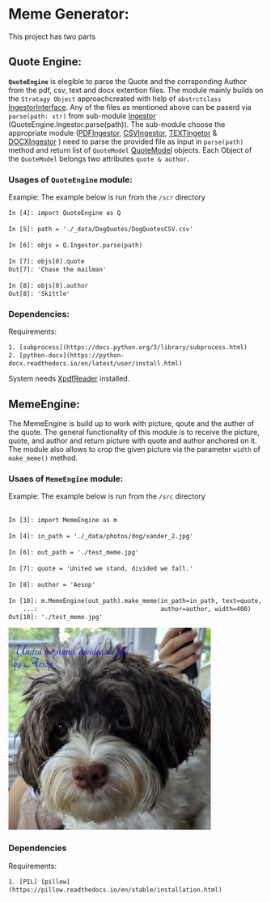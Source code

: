 # Meme Generator:
This project has two parts
## Quote Engine:
**`QuoteEngine`** is elegible to parse the Quote and the corrsponding Author from the pdf, csv, text and docx extention files. The module mainly builds on the `Stratagy Object` approachcreated with help of `abstrctclass` [IngestorInterface](https://github.com/RubelMozumder/MemeGenerator/blob/read_data/src/QuoteEngine/IngestorInterface.py). Any of the files as mentioned above can be paserd via `parse(path: str)` from sub-module [Ingestor](https://github.com/RubelMozumder/MemeGenerator/blob/read_data/src/QuoteEngine/Ingestor.py) (QuoteEngine.Ingestor.parse(path)). The sub-module choose the appropriate module ([PDFIngestor](https://github.com/RubelMozumder/MemeGenerator/blob/read_data/src/QuoteEngine/PDFIngestor.py), [CSVIngestor](https://github.com/RubelMozumder/MemeGenerator/blob/read_data/src/QuoteEngine/CSVIngestor.py), [TEXTIngetor](https://github.com/RubelMozumder/MemeGenerator/blob/read_data/src/QuoteEngine/TEXTIngestor.py) & [DOCXIngestor](https://github.com/RubelMozumder/MemeGenerator/blob/read_data/src/QuoteEngine/DOCXIngestor.py) ) need to parse the provided file as input in `parse(path)` method and return list of `QuoteModel` [QuoteModel](https://github.com/RubelMozumder/MemeGenerator/blob/read_data/src/QuoteEngine/QuoteModel.py) objects. Each Object of the `QuoteModel` belongs two attributes `quote & author`.

### Usages of `QuoteEngine` module:
Example: The example below is run from the `/scr` directory 
```
In [4]: import QuoteEngine as Q                                                            

In [5]: path = './_data/DogQuotes/DogQuotesCSV.csv'                                        

In [6]: objs = Q.Ingestor.parse(path)                                                      

In [7]: objs[0].quote                                                                      
Out[7]: 'Chase the mailman'

In [8]: objs[0].author                                                                     
Out[8]: 'Skittle'

```
### Dependencies:
Requirements:

	1. [subprocess](https://docs.python.org/3/library/subprocess.html)
	2. [python-docx](https://python-docx.readthedocs.io/en/latest/user/install.html)

System needs [XpdfReader](https://www.xpdfreader.com/about.html) installed.

## MemeEngine:
The MemeEngine is build up to work with picture, qoute and the auther of the quote. The general functionality of this module is to receive the picture, quote, and author and return picture with quote and author anchored on it.
The module also allows to crop the given picture via the parameter `width` of `make_meme()` method.

### Usaes of `MemeEngine` module:

Example: The example below is run from the `/src` directory
```In [2]: import MemeEngine                                                                  

In [3]: import MemeEngine as m                                                             

In [4]: in_path = './_data/photos/dog/xander_2.jpg'                                        

In [6]: out_path = './test_meme.jpg'                                                       

In [7]: quote = 'United we stand, divided we fall.'                                        

In [8]: author = 'Aesop'                                                                   

In [10]: m.MemeEngine(out_path).make_meme(in_path=in_path, text=quote,  
    ...:                                  author=author, width=400) 
Out[10]: './test_meme.jpg'
```
![imgur](./src/test_meme.jpg)

### Dependencies
Requirements:

	1. [PIL] [pillow](https://pillow.readthedocs.io/en/stable/installation.html)
